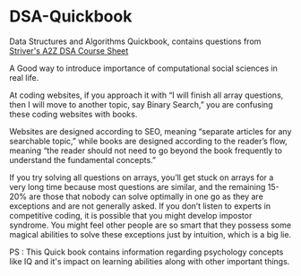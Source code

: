 # DSA-Quickbook

Data Structures and Algorithms Quickbook, contains questions from [Striver's A2Z DSA Course Sheet](https://takeuforward.org/strivers-a2z-dsa-course/strivers-a2z-dsa-course-sheet-2)

A Good way to introduce importance of computational social sciences in real life. 

At coding websites, if you approach it with “I will finish all array questions, then I will move to another topic, say Binary Search,” you are confusing these coding websites with books.

Websites are designed according to SEO, meaning “separate articles for any searchable topic,” while books are designed according to the reader’s flow, meaning “the reader should not need to go beyond the book frequently to understand the fundamental concepts.”

If you try solving all questions on arrays, you’ll get stuck on arrays for a very long time because most questions are similar, and the remaining 15-20% are those that nobody can solve optimally in one go as they are exceptions and are not generally asked. If you don’t listen to experts in competitive coding, it is possible that you might develop impostor syndrome. You might feel other people are so smart that they possess some magical abilities to solve these exceptions just by intuition, which is a big lie.

PS : This Quick book contains information regarding psychology concepts like IQ and it's impact on learning abilities along with other important things.
